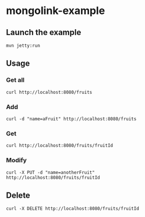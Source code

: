 # mongolink-example


## Launch the example

`mvn jetty:run`

## Usage

### Get all

`curl http://localhost:8080/fruits`

### Add

`curl -d "name=aFruit" http://localhost:8080/fruits`

### Get

`curl http://localhost:8080/fruits/fruitId`

### Modify

`curl -X PUT -d "name=anotherFruit" http://localhost:8080/fruits/fruitId`

## Delete

`curl -X DELETE http://localhost:8080/fruits/fruitId`